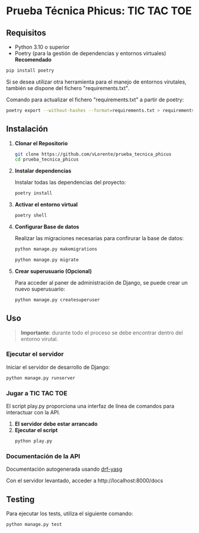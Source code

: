 # Prueba Técnica Phicus: TIC TAC TOE

## Requisitos

- Python 3.10 o superior
- Poetry (para la gestión de dependencias y entornos virtuales) __Recomendado__
```python
pip install poetry
```
Si se desea utilizar otra herramienta para el manejo de entornos virutales, también se dispone del fichero "requirements.txt".

Comando para actualizar el fichero "requirements.txt" a partir de poetry:
```bash
poetry export --without-hashes --format=requirements.txt > requirements.txt
```

## Instalación

1. **Clonar el Repositorio**

   ```bash
   git clone https://github.com/vLorente/prueba_tecnica_phicus
   cd prueba_tecnica_phicus

2. **Instalar dependencias**

   Instalar todas las dependencias del proyecto:
   ```bash
   poetry install
   ```
3. **Activar el entorno virtual**

   ```bash
   poetry shell
   ```
4. **Configurar Base de datos**

   Realizar las migraciones necesarias para confirurar la base de datos:
   ```bash
   python manage.py makemigrations
   ```
   ```bash
   python manage.py migrate
   ```
5. **Crear superusuario (Opcional)**

   Para acceder al paner de administración de Django, se puede crear un nuevo superusuario:
   ```bash
   python manage.py createsuperuser
   ```

## Uso
>**Importante**: durante todo el proceso se debe encontrar dentro del entorno virutal.
### Ejecutar el servidor
Iniciar el servidor de desarrollo de Django:
```python
python manage.py runserver
```

### Jugar a TIC TAC TOE
El script play.py proporciona una interfaz de línea de comandos para interactuar con la API.

1. **El servidor debe estar arrancado**
2. **Ejecutar el script**
   ```bash
   python play.py
   ```

### Documentación de la API
Documentación autogenerada usando [drf-yasg](https://www.django-rest-framework.org/topics/documenting-your-api/#drf-yasg)

Con el servidor levantado, acceder a http://localhost:8000/docs

## Testing
Para ejecutar los tests, utiliza el siguiente comando:

```bash
python manage.py test
```